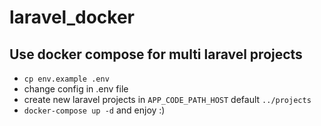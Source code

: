# laravel_docker
## Use docker compose for multi laravel projects

- `cp env.example .env`
- change config in .env file
- create new laravel projects in `APP_CODE_PATH_HOST` default `../projects`
- `docker-compose up -d` and enjoy :)
